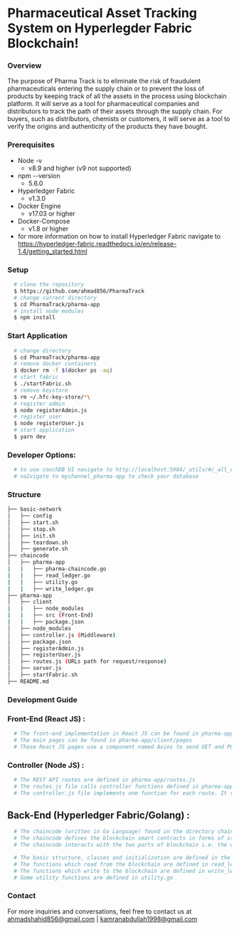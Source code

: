 # Pharmaceutical Asset Tracking System on Hyperlegder Fabric Blockchain!

### Overview
The purpose of Pharma Track is to eliminate the risk of fraudulent pharmaceuticals entering the supply chain or to prevent the loss of products by keeping track of all the assets in the process using blockchain platform. It will serve as a tool for pharmaceutical companies and distributors to track the path of their assets through the supply chain. For buyers, such as distributors, chemists or customers, it will serve as a tool to verify the origins and authenticity of the products they have bought.

### Prerequisites
  - Node -v
    - v8.9 and higher (v9 not supported)
  - npm --version 
    - 5.6.0
  - Hyperledger Fabric
    - v1.3.0
  - Docker Engine
    - v17.03 or higher
  - Docker-Compose
    - v1.8 or higher
  - for more information on how to install Hyperledger Fabric navigate to https://hyperledger-fabric.readthedocs.io/en/release-1.4/getting_started.html

### Setup
```sh
  # clone the repository 
  $ https://github.com/ahmad856/PharmaTrack
  # change current directory
  $ cd PharmaTrack/pharma-app
  # install node modules
  $ npm install
```
### Start Application
```sh
  # change directory
  $ cd PharmaTrack/pharma-app
  # remove docker containers
  $ docker rm -f $(docker ps -aq)
  # start fabric
  $ ./startFabric.sh
  # remove keystore
  $ rm ~/.hfc-key-store/*\
  # register admin
  $ node registerAdmin.js
  # register user
  $ node registerUser.js
  # start application
  $ yarn dev
```

### Developer Options:
```sh
  # to use couchDB UI navigate to http://localhost:5984/_utils/#/_all_dbs
  # na2vigate to mychannel_pharma-app to check your database
```

### Structure
```sh
├── basic-network
│   ├── config
│   ├── start.sh
│   ├── stop.sh
│   ├── init.sh
│   ├── teardown.sh
│   ├── generate.sh
├── chaincode
│   ├── pharma-app
|   |   ├── pharma-chaincode.go
|   |   ├── read_ledger.go
|   |   ├── utility.go
|   |   ├── write_ledger.go
├── pharma-app
│   ├── client
|   |   ├── node_modules
|   |   ├── src (Front-End)
|   |   ├── package.json
│   ├── node_modules
│   ├── controller.js (Middleware)
│   ├── package.json
│   ├── registerAdmin.js
│   ├── registerUser.js
│   ├── routes.js (URLs path for request/response)
│   ├── server.js
│   ├── startFabric.sh
├── README.md
```




### Development Guide


### Front-End (React JS) :
```sh
  # The front-end implementation in React JS can be found in pharma-app/client
  # The main pages can be found in pharma-app/client/pages
  # These React JS pages use a component named Axios to send GET and POST requests to the REST API
```

### Controller (Node JS) :
```sh
  # The REST API routes are defined in pharma-app/routes.js
  # The routes.js file calls controller functions defined in pharma-app/controller.js
  # The controller.js file implements one function for each route. It recieves request parameters from the front-end, invokes queries of Hyperledger Fabric chaincode, and returns the response to the front-end. 
```

## Back-End (Hyperledger Fabric/Golang) :
```sh
  # The chaincode (written in Go Language) found in the directory chaincode/pharma-app/
  # The chaincode defines the blockchain smart contracts in forms of structs and functions using the Hyperledger Fabric Interface (shim) 
  # The chaincode interacts with the two parts of blockchain i.e. the world-state (Couch DB) and the history ledger where data is stored in key-value pairs (JSON) 

  # The basic structure, classes and initialization are defined in the file pharma-chaincode.go
  # The functions which read from the blockchain are defined in read_ledger.go
  # The functions which write to the blockchain are defined in write_ledger.go
  # Some utility functions are defined in utility.go
```

### Contact

For more inquiries and conversations, feel free to contact us at ahmadshahid856@gmail.com | kamranabdullah1998@gmail.com
